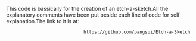 This code is bassically for the creation of an etch-a-sketch.All the explanatory comments have been put beside each line of code for self explanation.The link to it is at:


                                 https://github.com/pangsui/Etch-a-Sketch

